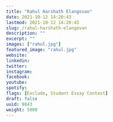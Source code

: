 ```yaml
---
title: "Rahul Harshath Elangovan"
date: 2021-10-12 14:20:43
lastmod: 2021-10-12 14:20:43
slug: /rahul-harshath-elangovan
description: ""
excerpt: ""
images: ["rahul.jpg"]
featured_image: "rahul.jpg"
website: 
linkedin: 
twitter: 
instagram: 
facebook: 
youtube: 
spotify: 
flags: [Exclude, Student Essay Contest]
draft: false
uuid: 9843
weight: 5000
---
```



